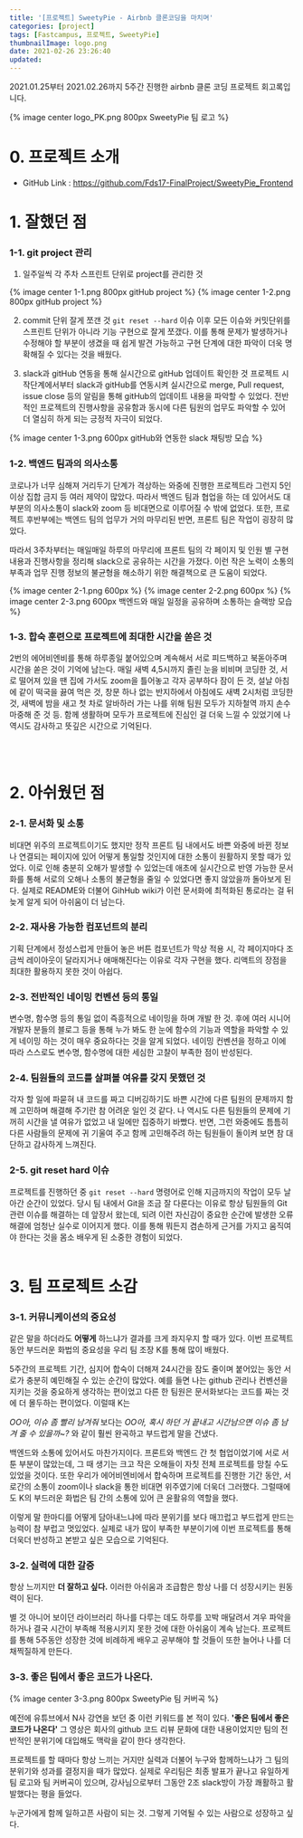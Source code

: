 ```yaml
---
title: '[프로젝트] SweetyPie - Airbnb 클론코딩을 마치며'
categories: [project]
tags: [Fastcampus, 프로젝트, SweetyPie]
thumbnailImage: logo.png
date: 2021-02-26 23:26:40
updated:
---
```


<!-- more -->

2021.01.25부터 2021.02.26까지 5주간 진행한 airbnb 클론 코딩 프로젝트 회고록입니다.

<!-- excerpt -->

{% image center logo_PK.png 800px SweetyPie 팀 로고 %}

# 0. 프로젝트 소개

- GitHub Link : https://github.com/Fds17-FinalProject/SweetyPie_Frontend
  <Br>

# 1. 잘했던 점

### 1-1. git project 관리

1. 일주일씩 각 주차 스프린트 단위로 project를 관리한 것

{% image center 1-1.png 800px gitHub project %}
{% image center 1-2.png 800px gitHub project %}
<Br>

2. commit 단위 잘게 쪼갠 것
   `git reset --hard` 이슈 이후 모든 이슈와 커밋단위를 스프린트 단위가 아니라 기능 구현으로 잘게 쪼갰다. 이를 통해 문제가 발생하거나 수정해야 할 부분이 생겼을 때 쉽게 발견 가능하고 구현 단계에 대한 파악이 더욱 명확해질 수 있다는 것을 배웠다.
   <br>

3. slack과 gitHub 연동을 통해 실시간으로 gitHub 업데이트 확인한 것
   프로젝트 시작단계에서부터 slack과 gitHub를 연동시켜 실시간으로 merge, Pull request, issue close 등의 알림을 통해 gitHub의 업데이트 내용을 파악할 수 있었다. 전반적인 프로젝트의 진행사항을 공유함과 동시에 다른 팀원의 업무도 파악할 수 있어 더 열심히 하게 되는 긍정적 자극이 되었다.
   <br>

{% image center 1-3.png 600px gitHub와 연동한 slack 채팅방 모습 %}

### 1-2. 백엔드 팀과의 의사소통

코로나가 너무 심해져 거리두기 단계가 격상하는 와중에 진행한 프로젝트라 그런지 5인이상 집합 금지 등 여러 제약이 많았다. 따라서 백엔드 팀과 협업을 하는 데 있어서도 대부분의 의사소통이 slack와 zoom 등 비대면으로 이루어질 수 밖에 없었다. 또한, 프로젝트 후반부에는 백엔드 팀의 업무가 거의 마무리된 반면, 프론트 팀은 작업이 굉장히 많았다.

따라서 3주차부터는 매일매일 하루의 마무리에 프론트 팀의 각 페이지 및 인원 별 구현 내용과 진행사항을 정리해 slack으로 공유하는 시간을 가졌다. 이런 작은 노력이 소통의 부족과 업무 진행 정보의 불균형을 해소하기 위한 해결책으로 큰 도움이 되었다.
<Br>

{% image center 2-1.png 600px %}
{% image center 2-2.png 600px %}
{% image center 2-3.png 600px 백엔드와 매일 일정을 공유하며 소통하는 슬랙방 모습 %}
<br>

### 1-3. 합숙 훈련으로 프로젝트에 최대한 시간을 쏟은 것

2번의 에어비엔비를 통해 하루종일 붙어있으며 계속해서 서로 피드백하고 북돋아주며 시간을 쏟은 것이 기억에 남는다. 매일 새벽 4,5시까지 졸린 눈을 비비며 코딩한 것, 서로 떨어져 있을 땐 집에 가서도 zoom을 틀어놓고 각자 공부하다 잠이 든 것, 설날 아침에 같이 떡국을 끓여 먹은 것, 창문 하나 없는 반지하에서 아침에도 새벽 2시처럼 코딩한 것, 새벽에 밤을 새고 첫 차로 알바하러 가는 나를 위해 팀원 모두가 지하철역 까지 손수 마중해 준 것 등. 함께 생활하며 모두가 프로젝트에 진심인 걸 더욱 느낄 수 있었기에 나역시도 감사하고 뜻깊은 시간으로 기억된다.

<Br>
<Br>

# 2. 아쉬웠던 점

### 2-1. 문서화 및 소통

비대면 위주의 프로젝트이기도 했지만 정작 프론트 팀 내에서도 바쁜 와중에 바뀐 정보나 연결되는 페이지에 있어 어떻게 통일할 것인지에 대한 소통이 원활하지 못할 때가 있었다. 이로 인해 충분히 오해가 발생할 수 있었는데 애초에 실시간으로 반영 가능한 문서화를 통해 서로의 오해나 소통의 불균형을 줄일 수 있었다면 좋지 않았을까 돌아보게 된다. 실제로 README와 더불어 GihHub wiki가 이런 문서화에 최적화된 통로라는 걸 뒤늦게 알게 되어 아쉬움이 더 남는다.
<br>

### 2-2. 재사용 가능한 컴포넌트의 분리

기획 단계에서 정성스럽게 만들어 놓은 버튼 컴포넌트가 막상 적용 시, 각 페이지마다 조금씩 레이아웃이 달라지거나 애매해진다는 이유로 각자 구현을 했다. 리액트의 장점을 최대한 활용하지 못한 것이 아쉽다.
<Br>

### 2-3. 전반적인 네이밍 컨벤션 등의 통일

변수명, 함수명 등의 통일 없이 즉흥적으로 네이밍을 하며 개발 한 것. 후에 여러 시니어 개발자 분들의 블로그 등을 통해 누가 봐도 한 눈에 함수의 기능과 역할을 파악할 수 있게 네이밍 하는 것이 매우 중요하다는 것을 알게 되었다. 네이밍 컨벤션을 정하고 이에 따라 스스로도 변수명, 함수명에 대한 세심한 고찰이 부족한 점이 반성된다.
<Br>

### 2-4. 팀원들의 코드를 살펴볼 여유를 갖지 못했던 것

각자 할 일에 파묻혀 내 코드를 짜고 디버깅하기도 바쁜 시간에 다른 팀원의 문제까지 함께 고민하며 해결해 주기란 참 어려운 일인 것 같다. 나 역시도 다른 팀원들의 문제에 기꺼히 시간을 낼 여유가 없었고 내 일에만 집중하기 바빴다. 반면, 그런 와중에도 틈틈히 다른 사람들의 문제에 귀 기울여 주고 함께 고민해주려 하는 팀원들이 돌이켜 보면 참 대단하고 감사하게 느껴진다.
<Br>

### 2-5. git reset hard 이슈

프로젝트를 진행하던 중 `git reset --hard` 명령어로 인해 지금까지의 작업이 모두 날아간 순간이 있었다. 당시 팀 내에서 Git을 조금 잘 다룬다는 이유로 항상 팀원들의 Git 관련 이슈를 해결하는 데 앞장서 왔는데, 되려 이런 자신감이 중요한 순간에 발생한 오류 해결에 엄청난 실수로 이어지게 했다. 이를 통해 뭐든지 겸손하게 근거를 가지고 움직여야 한다는 것을 몸소 배우게 된 소중한 경험이 되었다.
<Br>
<Br>

# 3. 팀 프로젝트 소감

### 3-1. 커뮤니케이션의 중요성

같은 말을 하더라도 **어떻게** 하느냐가 결과를 크게 좌지우지 할 때가 있다.
이번 프로젝트 동안 부드러운 화법의 중요성을 우리 팀 조장 K를 통해 많이 배웠다.

5주간의 프로젝트 기간, 심지어 합숙이 더해져 24시간을 잠도 줄이며 붙어있는 동안 서로가 충분히 예민해질 수 있는 순간이 많았다. 예를 들면 나는 github 관리나 컨벤션을 지키는 것을 중요하게 생각하는 편이었고 다른 한 팀원은 문서화보다는 코드를 짜는 것에 더 몰두하는 편이었다. 이럴때 K는

_OO아, 이슈 좀 빨리 남겨줘_
보다는
_OO아, 혹시 하던 거 끝내고 시간남으면 이슈 좀 남겨 줄 수 있을까~?_
와 같이 훨씬 완곡하고 부드럽게 말을 건냈다.

백엔드와 소통에 있어서도 마찬가지이다. 프론트와 백엔드 간 첫 협업이었기에 서로 서툰 부분이 많았는데, 그 때 생기는 크고 작은 오해들이 자칫 전체 프로젝트를 망칠 수도 있었을 것이다. 또한 우리가 에어비엔비에서 합숙하며 프로젝트를 진행한 기간 동안, 서로간의 소통이 zoom이나 slack을 통한 비대면 위주였기에 더욱더 그러했다. 그럴때에도 K의 부드러운 화법은 팀 간의 소통에 있어 큰 윤활유의 역할을 했다.

이렇게 말 한마디를 어떻게 담아내느냐에 따라 분위기를 보다 매끄럽고 부드럽게 만드는 능력이 참 부럽고 멋있었다. 실제로 내가 많이 부족한 부분이기에 이번 프로젝트를 통해 더욱더 반성하고 본받고 싶은 모습으로 기억된다.
<Br>

### 3-2. 실력에 대한 갈증

항상 느끼지만 **더 잘하고 싶다.** 이러한 아쉬움과 조급함은 항상 나를 더 성장시키는 원동력이 된다.

별 것 아니어 보이던 라이브러리 하나를 다루는 데도 하루를 꼬박 매달려서 겨우 파악을 하거나 결국 시간이 부족해 적용시키지 못한 것에 대한 아쉬움이 계속 남는다. 프로젝트를 통해 5주동안 성장한 것에 비례하게 배우고 공부해야 할 것들이 또한 늘어나 나를 더 채찍질하게 만든다.
<Br>

### 3-3. 좋은 팀에서 좋은 코드가 나온다.

{% image center 3-3.png 800px SweetyPie 팀 커버곡 %}

예전에 유튜브에서 N사 강연을 보던 중 이런 키워드를 본 적이 있다.
**'좋은 팀에서 좋은 코드가 나온다'**
그 영상은 회사의 github 코드 리뷰 문화에 대한 내용이었지만 팀의 전반적인 분위기에 대입해도 맥락을 같이 한다 생각한다.

프로젝트를 할 때마다 항상 느끼는 거지만 실력과 더불어 누구와 함께하느냐가 그 팀의 분위기와 성과를 결정지을 때가 많았다. 실제로 우리팀은 최종 발표가 끝나고 유일하게 팀 로고와 팀 커버곡이 있으며, 강사님으로부터 그동안 2조 slack방이 가장 쾌활하고 활발했다는 평을 들었다.

누군가에게 함께 일하고픈 사람이 되는 것. 그렇게 기억될 수 있는 사람으로 성장하고 싶다.
<Br>
<Br>
